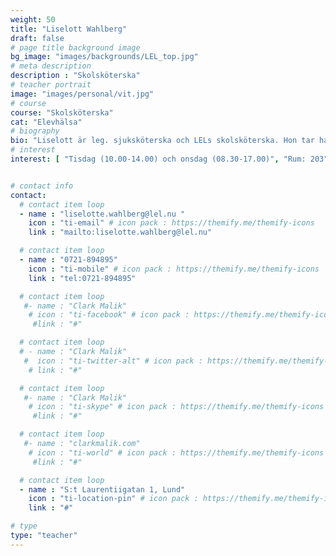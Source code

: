 ```yaml
---
weight: 50
title: "Liselott Wahlberg"
draft: false
# page title background image
bg_image: "images/backgrounds/LEL_top.jpg"
# meta description
description : "Skolsköterska"
# teacher portrait
image: "images/personal/vit.jpg"
# course
course: "Skolsköterska"
cat: "Elevhälsa"
# biography
bio: "Liselott är leg. sjuksköterska och LELs skolsköterska. Hon tar hand om allt från hälsokontroller till individuell kontakt med elever."
# interest
interest: [ "Tisdag (10.00-14.00) och onsdag (08.30-17.00)", "Rum: 203", "Möte enligt överenskommelse"]


# contact info
contact:
  # contact item loop
  - name : "liselotte.wahlberg@lel.nu "
    icon : "ti-email" # icon pack : https://themify.me/themify-icons
    link : "mailto:liselotte.wahlberg@lel.nu"

  # contact item loop
  - name : "0721-894895"
    icon : "ti-mobile" # icon pack : https://themify.me/themify-icons
    link : "tel:0721-894895"

  # contact item loop
   #- name : "Clark Malik"
    # icon : "ti-facebook" # icon pack : https://themify.me/themify-icons
     #link : "#"

  # contact item loop
  # - name : "Clark Malik"
   #  icon : "ti-twitter-alt" # icon pack : https://themify.me/themify-icons
    # link : "#"

  # contact item loop
   #- name : "Clark Malik"
    # icon : "ti-skype" # icon pack : https://themify.me/themify-icons
     #link : "#"

  # contact item loop
   #- name : "clarkmalik.com"
    # icon : "ti-world" # icon pack : https://themify.me/themify-icons
     #link : "#"

  # contact item loop
  - name : "S:t Laurentiigatan 1, Lund"
    icon : "ti-location-pin" # icon pack : https://themify.me/themify-icons
    link : "#"

# type
type: "teacher"
---
```


